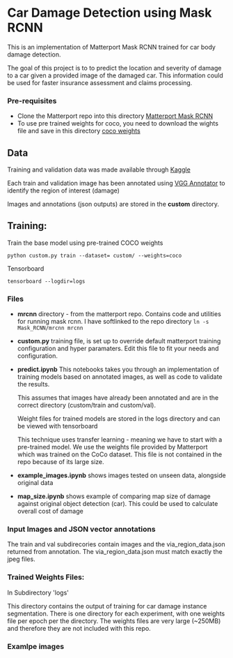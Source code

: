 # Car Damage Detection using Mask RCNN

This is an implementation of Matterport Mask RCNN trained for car body damage detection.

The goal of this project is to to predict the location and severity of damage to a car given a provided image of the damaged car. This information could be used for faster insurance assessment and claims processing.

### Pre-requisites
- Clone the Matterport repo into this directory [Matterport Mask RCNN](https://github.com/matterport/Mask_RCNN)
- To use pre trained weights for coco, you need to download the wights file and save in this directory [coco weights](https://github.com/matterport/Mask_RCNN/releases/download/v2.0/mask_rcnn_coco.h5)

## Data
Training and validation data was made available through [Kaggle](https://www.kaggle.com/anujms/car-damage-detection#0001.JPEG)

Each train and validation image has been annotated using [VGG Annotator](http://www.robots.ox.ac.uk/~vgg/software/via/via-1.0.6.html) to identify the region of interest (damage)

Images and annotations (json outputs) are stored in the __custom__ directory.

## Training:

Train the base model using pre-trained COCO weights

```
python custom.py train --dataset= custom/ --weights=coco
```

Tensorboard

```
tensorboard --logdir=logs
```

### Files

- __mrcnn__ directory - from the matterport repo. Contains code and utilities for running mask rcnn. I have softlinked to the repo directory `ln -s Mask_RCNN/mrcnn mrcnn`

- __custom.py__ training file, is set up to override default matterport training configuration and hyper paramaters. Edit this file to fit your needs and configuration.

- __predict.ipynb__ This notebooks takes you through an implementation of training models based on annotated images, as well as code to validate the results.  

  This assumes that images have already been annotated and are in the correct directory (custom/train and custom/val).  

  Weight files for trained models  are stored in the logs directory and can be viewed with tensorboard  

  This technique uses transfer learning - meaning we have to start with a pre-trained model. We use the weights file provided by Matterport which was trained on the CoCo dataset. This file is not contained in the repo because of its large size.

- __example_images.ipynb__ shows images tested on unseen data, alongside original data

- __map_size.ipynb__ shows example of comparing map size of damage against original object detection (car). This could be used to calculate overall cost of damage


### Input Images and JSON vector annotations

The train and val subdirecories contain images and the via_region_data.json returned from annotation. The via_region_data.json must match exactly the jpeg files.

### Trained Weights Files:

In Subdirectory 'logs'

This directory contains the output of training for car damage instance segmentation. There is one directory for each experiment, with one weights file per epoch per the directory. The weights files are very large (~250MB) and therefore they are not included with this repo.

### Examlpe images
